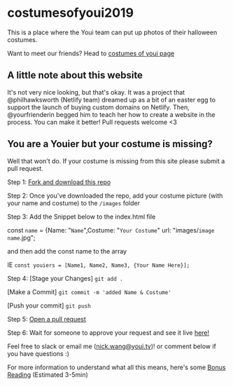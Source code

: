 # costumesofyoui2019

This is a place where the Youi team can put up photos of their halloween costumes. 

Want to meet our friends? Head to [costumes of youi page](http://nickwangyoui.github.io/costumesofyoui2019)


## A little note about this website

It's not very nice looking, but that's okay. It was a project that @philhawksworth (Netlify team) dreamed up as a bit of an easter egg to support the launch of buying custom domains on Netlify. Then, @yourfrienderin begged him to teach her how to create a website in the process. You can make it better! Pull requests welcome <3


## You are a Youier but your costume is missing?

Well that won't do. If your costume is missing from this site please submit a pull request.

Step 1: [Fork and download this repo](https://help.github.com/en/articles/fork-a-repo)

Step 2: Once you've downloaded the repo, add your costume picture (with your name and costume) to the `/images` folder

Step 3: Add the Snippet below to the index.html file

const `name` = {Name: "`Name`",Costume: "`Your Costume`" url: "images/`image name`.jpg";

and then add the const name to the array

IE `const youiers = [Name1, Name2, Name3, {Your Name Here}];`

Step 4: 
[Stage your Changes]
`git add .`

[Make a Commit]
`git commit -m 'added Name & Costume'`

[Push your commit]
`git push`

Step 5: [Open a pull request](https://help.github.com/en/articles/creating-a-pull-request-from-a-fork)

Step 6: Wait for someone to approve your request and see it live [here!](http://nickwangyoui.github.io/petsofyoui)

Feel free to slack or email me (nick.wang@youi.tv)! or comment below if you have questions :) 

For more information to understand what all this means, here's some [Bonus Reading](https://guides.github.com/introduction/flow/) (Estimated 3-5min)

